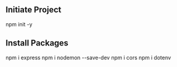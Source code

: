 ## Initiate Project
npm init -y

## Install Packages
npm i express
npm i nodemon --save-dev
npm i cors
npm i dotenv